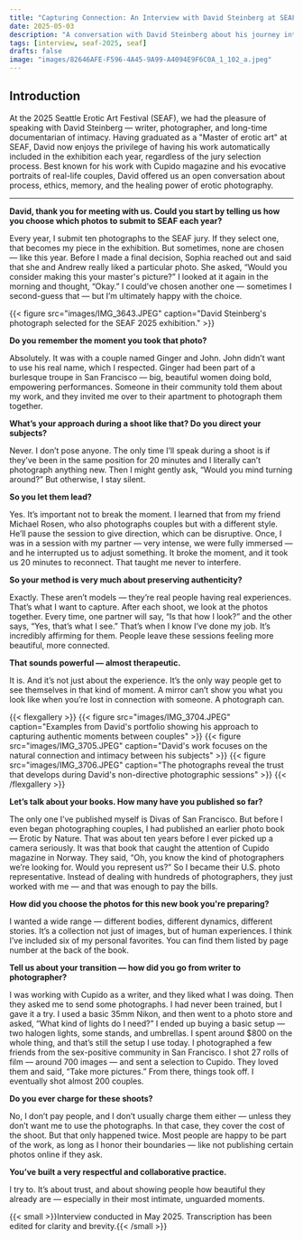 ```yaml
---
title: "Capturing Connection: An Interview with David Steinberg at SEAF 2025"
date: 2025-05-03
description: "A conversation with David Steinberg about his journey into erotic photography, his process of capturing intimacy between couples, and the stories behind his iconic images."
tags: [interview, seaf-2025, seaf]
drafts: false
image: "images/82646AFE-F596-4A45-9A99-A4094E9F6C0A_1_102_a.jpeg"
---
```


## Introduction

At the 2025 Seattle Erotic Art Festival (SEAF), we had the pleasure of speaking with David Steinberg — writer, photographer, and long-time documentarian of intimacy. Having graduated as a "Master of erotic art" at SEAF, David now enjoys the privilege of having his work automatically included in the exhibition each year, regardless of the jury selection process. Best known for his work with Cupido magazine and his evocative portraits of real-life couples, David offered us an open conversation about process, ethics, memory, and the healing power of erotic photography.

---
**David, thank you for meeting with us. Could you start by telling us how you choose which photos to submit to SEAF each year?**

Every year, I submit ten photographs to the SEAF jury. If they select one, that becomes my piece in the exhibition. But sometimes, none are chosen — like this year. Before I made a final decision, Sophia reached out and said that she and Andrew really liked a particular photo. She asked, “Would you consider making this your master's picture?” I looked at it again in the morning and thought, “Okay.” I could’ve chosen another one — sometimes I second-guess that — but I’m ultimately happy with the choice.

{{< figure src="images/IMG_3643.JPEG" caption="David Steinberg's photograph selected for the SEAF 2025 exhibition." >}}

**Do you remember the moment you took that photo?**

Absolutely. It was with a couple named Ginger and John. John didn’t want to use his real name, which I respected. Ginger had been part of a burlesque troupe in San Francisco — big, beautiful women doing bold, empowering performances. Someone in their community told them about my work, and they invited me over to their apartment to photograph them together.

**What’s your approach during a shoot like that? Do you direct your subjects?**

Never. I don’t pose anyone. The only time I’ll speak during a shoot is if they’ve been in the same position for 20 minutes and I literally can’t photograph anything new. Then I might gently ask, “Would you mind turning around?” But otherwise, I stay silent.

**So you let them lead?**

Yes. It’s important not to break the moment. I learned that from my friend Michael Rosen, who also photographs couples but with a different style. He’ll pause the session to give direction, which can be disruptive. Once, I was in a session with my partner — very intense, we were fully immersed — and he interrupted us to adjust something. It broke the moment, and it took us 20 minutes to reconnect. That taught me never to interfere.

**So your method is very much about preserving authenticity?**

Exactly. These aren’t models — they’re real people having real experiences. That’s what I want to capture. After each shoot, we look at the photos together. Every time, one partner will say, “Is that how I look?” and the other says, “Yes, that’s what I see.” That’s when I know I’ve done my job. It’s incredibly affirming for them. People leave these sessions feeling more beautiful, more connected.

**That sounds powerful — almost therapeutic.**

It is. And it’s not just about the experience. It’s the only way people get to see themselves in that kind of moment. A mirror can’t show you what you look like when you’re lost in connection with someone. A photograph can.

{{< flexgallery >}}
  {{< figure src="images/IMG_3704.JPEG" caption="Examples from David's portfolio showing his approach to capturing authentic moments between couples" >}}
  {{< figure src="images/IMG_3705.JPEG" caption="David's work focuses on the natural connection and intimacy between his subjects" >}}
  {{< figure src="images/IMG_3706.JPEG" caption="The photographs reveal the trust that develops during David's non-directive photographic sessions" >}}
{{< /flexgallery >}}

**Let’s talk about your books. How many have you published so far?**

The only one I’ve published myself is Divas of San Francisco. But before I even began photographing couples, I had published an earlier photo book — Erotic by Nature. That was about ten years before I ever picked up a camera seriously. It was that book that caught the attention of Cupido magazine in Norway. They said, “Oh, you know the kind of photographers we’re looking for. Would you represent us?” So I became their U.S. photo representative. Instead of dealing with hundreds of photographers, they just worked with me — and that was enough to pay the bills.

**How did you choose the photos for this new book you're preparing?**

I wanted a wide range — different bodies, different dynamics, different stories. It’s a collection not just of images, but of human experiences. I think I’ve included six of my personal favorites. You can find them listed by page number at the back of the book.

**Tell us about your transition — how did you go from writer to photographer?**

I was working with Cupido as a writer, and they liked what I was doing. Then they asked me to send some photographs. I had never been trained, but I gave it a try. I used a basic 35mm Nikon, and then went to a photo store and asked, “What kind of lights do I need?” I ended up buying a basic setup — two halogen lights, some stands, and umbrellas. I spent around $800 on the whole thing, and that’s still the setup I use today. I photographed a few friends from the sex-positive community in San Francisco. I shot 27 rolls of film — around 700 images — and sent a selection to Cupido. They loved them and said, “Take more pictures.” From there, things took off. I eventually shot almost 200 couples.

**Do you ever charge for these shoots?**

No, I don’t pay people, and I don’t usually charge them either — unless they don’t want me to use the photographs. In that case, they cover the cost of the shoot. But that only happened twice. Most people are happy to be part of the work, as long as I honor their boundaries — like not publishing certain photos online if they ask.

**You’ve built a very respectful and collaborative practice.**

I try to. It’s about trust, and about showing people how beautiful they already are — especially in their most intimate, unguarded moments.


{{< small >}}Interview conducted in May 2025. Transcription has been edited for clarity and brevity.{{< /small >}}
